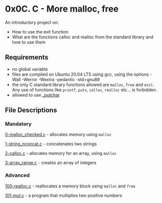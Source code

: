 # 0x0C. C - More malloc, free

An introductory project on:
- How to use the exit function
- What are the functions calloc and realloc from the standard library and how to use them
## Requirements
- no global variable
- files are compiled on Ubuntu 20.04 LTS using gcc, using the options -Wall -Werror -Wextra -pedantic -std=gnu89
- the only C standard library functions allowed are `malloc`, `free` and `exit`. Any use of functions like `printf`, `puts`, `calloc`, `realloc` etc… is forbidden.
- allowed to use [_putchar](https://github.com/holbertonschool/_putchar.c/blob/master/_putchar.c)
## File Descriptions
### Mandatory
[0-malloc_checked.c](https://github.com/Gbeminiyi2022/alx-low_level_programming/blob/main/0x0C-more_malloc_free/0-malloc_checked.c) - allocates memory using `malloc`

[1-string_nconcat.c](https://github.com/Gbeminiyi2022/alx-low_level_programming/blob/main/0x0C-more_malloc_free/1-string_nconcat.c) - concatenates two strings

[2-calloc.c](https://github.com/Gbeminiyi2022/alx-low_level_programming/blob/main/0x0C-more_malloc_free/2-calloc.c) - allocates memory for an array, using `malloc`

[3-array_range.c](https://github.com/Gbeminiyi2022/alx-low_level_programming/blob/main/0x0C-more_malloc_free/3-array_range.c) - creates an array of integers

### Advanced
[100-realloc.c](https://github.com/Gbeminiyi2022/alx-low_level_programming/blob/main/0x0C-more_malloc_free/2-calloc.c) - reallocates a memory block using `malloc` and `free`

[101-mul.c](https://github.com/Gbeminiyi2022/alx-low_level_programming/blob/main/0x0C-more_malloc_free/101-mul.c) - a program that multiplies two positive numbers


